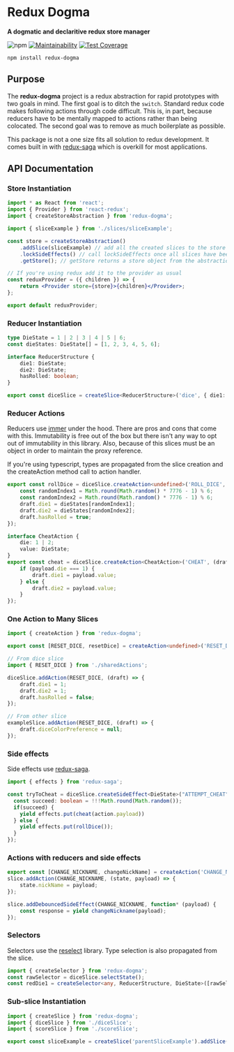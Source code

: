 # Redux Dogma

**A dogmatic and declaritive redux store manager**

![npm](https://img.shields.io/npm/dm/redux-dogma?style=flat) [![Maintainability](https://api.codeclimate.com/v1/badges/c0bca5d87dc8abcfe60a/maintainability)](https://codeclimate.com/github/devanfarrell/redux-dogma/maintainability) [![Test Coverage](https://api.codeclimate.com/v1/badges/c0bca5d87dc8abcfe60a/test_coverage)](https://codeclimate.com/github/devanfarrell/redux-dogma/test_coverage)

`npm install redux-dogma`

## Purpose

The **redux-dogma** project is a redux abstraction for rapid prototypes with two goals in mind. The first goal is to ditch the `switch`. Standard redux code makes following actions through code difficult. This is, in part, because reducers have to be mentally mapped to actions rather than being colocated. The second goal was to remove as much boilerplate as possible.

This package is not a one size fits all solution to redux development. It comes built in with [redux-saga](https://www.npmjs.com/package/redux-saga) which is overkill for most applications.

## API Documentation

### Store Instantiation

```jsx
import * as React from 'react';
import { Provider } from 'react-redux';
import { createStoreAbstraction } from 'redux-dogma';

import { sliceExample } from './slices/sliceExample';

const store = createStoreAbstraction()
	.addSlice(sliceExample) // add all the created slices to the store
	.lockSideEffects() // call lockSideEffects once all slices have been added
	.getStore(); // getStore returns a store object from the abstraction

// If you're using redux add it to the provider as usual
const reduxProvider = ({ children }) => {
	return <Provider store={store}>{children}</Provider>;
};

export default reduxProvider;
```

### Reducer Instantiation

```ts
type DieState = 1 | 2 | 3 | 4 | 5 | 6;
const dieStates: DieState[] = [1, 2, 3, 4, 5, 6];

interface ReducerStructure {
	die1: DieState;
	die2: DieState;
	hasRolled: boolean;
}

export const diceSlice = createSlice<ReducerStructure>('dice', { die1: 1, die2: 1, hasRolled: false });
```

### Reducer Actions

Reducers use [immer](https://www.npmjs.com/package/immer) under the hood. There are pros and cons that come with this. Immutability is free out of the box but there isn't any way to opt out of immutability in this library. Also, because of this slices must be an object in order to maintain the proxy reference.

If you're using typescript, types are propagated from the slice creation and the createAction method call to action handler.

```ts
export const rollDice = diceSlice.createAction<undefined>('ROLL_DICE', (draft) => {
	const randomIndex1 = Math.round(Math.random() * 7776 - 1) % 6;
	const randomIndex2 = Math.round(Math.random() * 7776 - 1) % 6;
	draft.die1 = dieStates[randomIndex1];
	draft.die2 = dieStates[randomIndex2];
	draft.hasRolled = true;
});

interface CheatAction {
	die: 1 | 2;
	value: DieState;
}
export const cheat = diceSlice.createAction<CheatAction>('CHEAT', (draft, payload) => {
	if (payload.die === 1) {
		draft.die1 = payload.value;
	} else {
		draft.die2 = payload.value;
	}
});
```

### One Action to Many Slices

```ts
import { createAction } from 'redux-dogma';

export const [RESET_DICE, resetDice] = createAction<undefined>('RESET_DICE');

// From dice slice
import { RESET_DICE } from './sharedActions';

diceSlice.addAction(RESET_DICE, (draft) => {
	draft.die1 = 1;
	draft.die2 = 1;
	draft.hasRolled = false;
});

// From other slice
exampleSlice.addAction(RESET_DICE, (draft) => {
	draft.diceColorPreference = null;
});
```

### Side effects

Side effects use [redux-saga](https://www.npmjs.com/package/redux-saga).

```ts
import { effects } from 'redux-saga';

const tryToCheat = diceSlice.createSideEffect<DieState>("ATTEMPT_CHEAT", function(action)* {
  const succeed: boolean = !!!Math.round(Math.random());
  if(succeed) {
    yield effects.put(cheat(action.payload))
  } else {
    yield effects.put(rollDice());
  }
});
```

### Actions with reducers and side effects

```ts
export const [CHANGE_NICKNAME, changeNickName] = createAction('CHANGE_NICKNAME');
slice.addAction(CHANGE_NICKNAME, (state, payload) => {
	state.nickName = payload;
});

slice.addDebouncedSideEffect(CHANGE_NICKNAME, function* (payload) {
	const response = yield changeNickname(payload);
});
```

### Selectors

Selectors use the [reselect](https://www.npmjs.com/package/reselect) library. Type selection is also propagated from the slice.

```ts
import { createSelector } from 'redux-dogma';
const rawSelector = diceSlice.selectState();
const redDie1 = createSelector<any, ReducerStructure, DieState>([rawSelector], (state) => state.die1);
```

### Sub-slice Instantiation

```ts
import { createSlice } from 'redux-dogma';
import { diceSlice } from './diceSlice';
import { scoreSlice } from './scoreSlice';

export const sliceExample = createSlice('parentSliceExample').addSlice(stateSlice).addSlice(scoreSlice);
```
